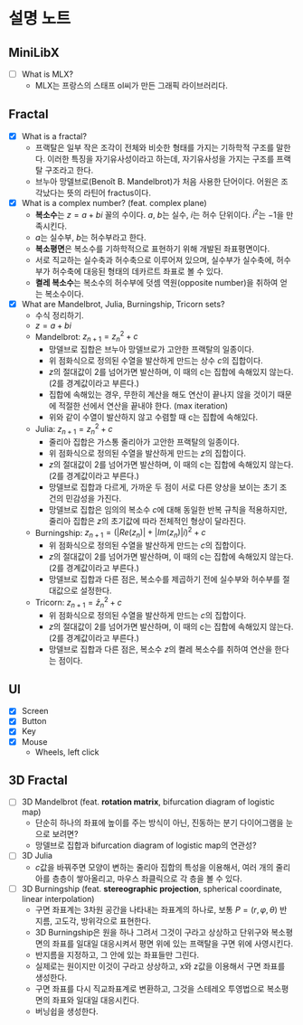 # 설명 노트
## MiniLibX
- [ ] What is MLX?
  - MLX는 프랑스의 스태프 ol씨가 만든 그래픽 라이브러리다.
## Fractal
- [x] What is a fractal?
  - 프랙탈은 일부 작은 조각이 전체와 비슷한 형태를 가지는 기하학적 구조를 말한다. 이러한 특징을 자기유사성이라고 하는데, 자기유사성을 가지는 구조를 프랙탈 구조라고 한다.
  - 브누아 망델브로(Benoît B. Mandelbrot)가 처음 사용한 단어이다. 어원은 조각났다는 뜻의 라틴어 fractus이다.
- [x] What is a complex number? (feat. complex plane)
  - **복소수**는 $z = a + bi$ 꼴의 수이다. $a$, $b$는 실수, $i$는 허수 단위이다. $i^2$는 $-1$을 만족시킨다.
  - $a$는 실수부, $b$는 허수부라고 한다.
  - **복소평면**은 복소수를 기하학적으로 표현하기 위해 개발된 좌표평면이다.
  - 서로 직교하는 실수축과 허수축으로 이루어져 있으며, 실수부가 실수축에, 허수부가 허수축에 대응된 형태의 데카르트 좌표로 볼 수 있다.
  - **켤레 복소수**는 복소수의 허수부에 덧셈 역원(opposite number)을 취하여 얻는 복소수이다.
- [x] What are Mandelbrot, Julia, Burningship, Tricorn sets?
  - 수식 정리하기.
  - $z = a + bi$
  - Mandelbrot: $z_{n+1} = z_n ^2 + c$
    - 망델브로 집합은 브누아 망델브로가 고안한 프랙탈의 일종이다.
	- 위 점화식으로 정의된 수열을 발산하게 만드는 상수 $c$의 집합이다.
	- $z$의 절대값이 2를 넘어가면 발산하며, 이 때의 c는 집합에 속해있지 않는다. (2를 경계값이라고 부른다.)
	- 집합에 속해있는 경우, 무한히 계산을 해도 연산이 끝나지 않을 것이기 때문에 적절한 선에서 연산을 끝내야 한다. (max iteration)
	- 위와 같이 수열이 발산하지 않고 수렴할 때 c는 집합에 속해있다.
  - Julia: $z_{n+1} = z_n ^2 + c$
    - 줄리아 집합은 가스통 줄리아가 고안한 프랙탈의 일종이다.
    - 위 점화식으로 정의된 수열을 발산하게 만드는 $z$의 집합이다.
	- $z$의 절대값이 2를 넘어가면 발산하며, 이 때의 c는 집합에 속해있지 않는다. (2를 경계값이라고 부른다.)
	- 망델브로 집합과 다르게, 가까운 두 점이 서로 다른 양상을 보이는 초기 조건의 민감성을 가진다.
	- 망델브로 집합은 임의의 복소수 $c$에 대해 동일한 반복 규칙을 적용하지만, 줄리아 집합은 $z$의 초기값에 따라 전체적인 형상이 달라진다.
  - Burningship: $z_{n+1} = (|Re(z_n)| + |Im(z_n)|i)^2 + c$
    - 위 점화식으로 정의된 수열을 발산하게 만드는 $c$의 집합이다.
	- $z$의 절대값이 2를 넘어가면 발산하며, 이 때의 c는 집합에 속해있지 않는다. (2를 경계값이라고 부른다.)
	- 망델브로 집합과 다른 점은, 복소수를 제곱하기 전에 실수부와 허수부를 절대값으로 설정한다.
  - Tricorn: $z_{n+1} = \bar{z}_n ^2 + c$
    - 위 점화식으로 정의된 수열을 발산하게 만드는 $c$의 집합이다.
	- $z$의 절대값이 2를 넘어가면 발산하며, 이 때의 c는 집합에 속해있지 않는다. (2를 경계값이라고 부른다.)
	- 망델브로 집합과 다른 점은, 복소수 $z$의 켤레 복소수를 취하여 연산을 한다는 점이다.

## UI
- [x] Screen
- [x] Button
- [x] Key
- [x] Mouse
  - Wheels, left click

## 3D Fractal
- [ ] 3D Mandelbrot (feat. **rotation matrix**, bifurcation diagram of logistic map)
  - 단순히 하나의 좌표에 높이를 주는 방식이 아닌, 진동하는 분기 다이어그램을 눈으로 보려면?
  - 망델브로 집합과 bifurcation diagram of logistic map의 연관성?
- [ ] 3D Julia
  - $c$값을 바꿔주면 모양이 변하는 줄리아 집합의 특성을 이용해서, 여러 개의 줄리아를 층층이 쌓아올리고, 마우스 좌클릭으로 각 층을 볼 수 있다.
- [ ] 3D Burningship (feat. **stereographic projection**, spherical coordinate, linear interpolation)
  - 구면 좌표계는 3차원 공간을 나타내는 좌표계의 하나로, 보통 $P = (r, φ, θ)$ 반지름, 고도각, 방위각으로 표현한다.
  - 3D Burningship은 원을 하나 그려서 그것이 구라고 상상하고 단위구와 복소평면의 좌표를 일대일 대응시켜서 평면 위에 있는 프랙탈을 구면 위에 사영시킨다.
  - 반지름을 지정하고, 그 안에 있는 좌표들만 그린다.
  - 실제로는 원이지만 이것이 구라고 상상하고, x와 z값을 이용해서 구면 좌표를 생성한다.
  - 구면 좌표를 다시 직교좌표계로 변환하고, 그것을 스테레오 투영법으로 복소평면의 좌표와 일대일 대응시킨다.
  - 버닝쉽을 생성한다.
